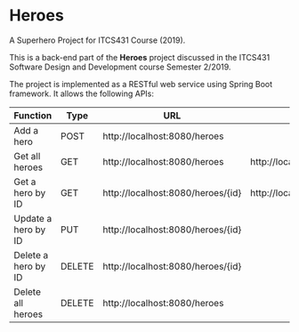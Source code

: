 # Heroes
A Superhero Project for ITCS431 Course (2019).

This is a back-end part of the **Heroes** project discussed in the ITCS431 Software Design and Development course Semester 2/2019. 

The project is implemented as a RESTful web service using Spring Boot framework. It allows the following APIs:


Function | Type | URL | Example
-------- | ---- | --- | ---
Add a hero | POST | http://localhost:8080/heroes | 
Get all heroes | GET |  http://localhost:8080/heroes | http://localhost:8080/heroes
Get a hero by ID | GET | http://localhost:8080/heroes/{id} | http://localhost:8080/heroes/1
Update a hero by ID | PUT | http://localhost:8080/heroes/{id} | 
Delete a hero by ID | DELETE | http://localhost:8080/heroes/{id} |
Delete all heroes | DELETE | http://localhost:8080/heroes 
